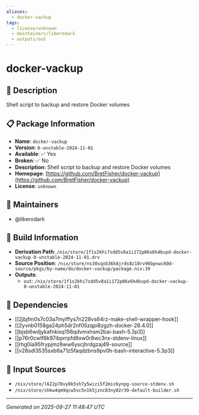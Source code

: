 ```yaml
---
aliases:
  - docker-vackup
tags:
  - license/unknown
  - maintainers/liberodark
  - outputs/out
---
```


# docker-vackup

## 📝 Description

Shell script to backup and restore Docker volumes

## 📋 Package Information

- **Name**: `docker-vackup`
- **Version**: `0-unstable-2024-11-01`
- **Available**: ✅ Yes
- **Broken**: ✅ No
- **Description**: Shell script to backup and restore Docker volumes
- **Homepage**: [https://github.com/BretFisher/docker-vackup](https://github.com/BretFisher/docker-vackup)
- **License**: `unknown`
## 👥 Maintainers

- @liberodark


## 🔧 Build Information

- **Derivation Path**: `/nix/store/1f1s2khi7sdd5v8a1i172p06x6h4bvpd-docker-vackup-0-unstable-2024-11-01.drv`
- **Source Position**: `/nix/store/ns30sqxb36k8jrds8z18rv96bpnwc60d-source/pkgs/by-name/do/docker-vackup/package.nix:39`
- **Outputs**:
  - `out`:  `/nix/store/1f1s2khi7sdd5v8a1i172p06x6h4bvpd-docker-vackup-0-unstable-2024-11-01`

## 🔗 Dependencies

- [[2jbjfm0s7c03a7mylffys7n228vs64rz-make-shell-wrapper-hook]]
- [[2yvnb0158ga24ph5dr2nf05zqpi8zgzh-docker-28.4.0]]
- [[bjsb6wdjykafnkixq156qdvmxhsm2bai-bash-5.3p3]]
- [[p76r0cwlf6k97ibprrpfd8xw0r8wc3nx-stdenv-linux]]
- [[rhg0ia95frypjmz8ww6yscjhrdgzaj49-source]]
- [[v28sdl3535sxb6a71z5faqdzbns9pv0h-bash-interactive-5.3p3]]

## 📁 Input Sources

- `/nix/store/l622p70vy8k5sh7y5wizi5f2mic6ynpg-source-stdenv.sh`
- `/nix/store/shkw4qm9qcw5sc5n1k5jznc83ny02r39-default-builder.sh`

---
*Generated on 2025-09-27 11:48:47 UTC*
